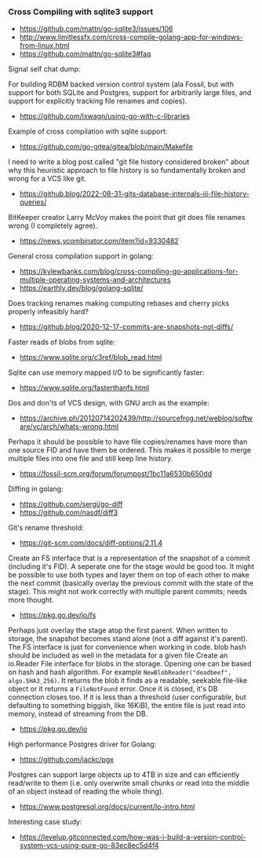 ### Cross Compiling with sqlite3 support
* https://github.com/mattn/go-sqlite3/issues/106
* http://www.limitlessfx.com/cross-compile-golang-app-for-windows-from-linux.html
* https://github.com/mattn/go-sqlite3#faq

Signal self chat dump:

For building RDBM backed version control system (ala Fossil, but with support for both SQLite and Postgres, support for arbitrarily large files, and support for explicitly tracking file renames and copies).
* https://github.com/lxwagn/using-go-with-c-libraries

Example of cross compilation with sqlite support:
* https://github.com/go-gitea/gitea/blob/main/Makefile

I need to write a blog post called "git file history considered broken" about why this heuristic approach to file history is so fundamentally broken and wrong for a VCS like git.
* https://github.blog/2022-08-31-gits-database-internals-iii-file-history-queries/

BitKeeper creator Larry McVoy makes the point that git does file renames wrong (I completely agree).
* https://news.ycombinator.com/item?id=9330482

General cross compilation support in golang:
* https://kylewbanks.com/blog/cross-compiling-go-applications-for-multiple-operating-systems-and-architectures
* https://earthly.dev/blog/golang-sqlite/

Does tracking renames making computing rebases and cherry picks properly infeasibly hard?
* https://github.blog/2020-12-17-commits-are-snapshots-not-diffs/

Faster reads of blobs from sqlite:
* https://www.sqlite.org/c3ref/blob_read.html

Sqlite can use memory mapped I/O to be significantly faster:
* https://www.sqlite.org/fasterthanfs.html

Dos and don'ts of VCS design, with GNU arch as the example:
* https://archive.ph/20120714202439/http://sourcefrog.net/weblog/software/vc/arch/whats-wrong.html

Perhaps it should be possible to have file copies/renames have more than one source FID and have them be ordered. This makes it possible to merge multiple files into one file and still keep line history.
* https://fossil-scm.org/forum/forumpost/1bc11a6530b650dd

Diffing in golang:
* https://github.com/sergi/go-diff
* https://github.com/nasdf/diff3

Git's rename threshold:
* https://git-scm.com/docs/diff-options/2.11.4

Create an FS interface that is a representation of the snapshot of a commit (including it's FID). A seperate one for the stage would be good too. It might be possible to use both types and layer them on top of each other to make the next commit (basically overlay the previous commit with the state of the stage). This might not work correctly with multiple parent commits; needs more thought.
* https://pkg.go.dev/io/fs

Perhaps just overlay the stage atop the first parent. When written to storage, the snapshot becomes stand alone (not a diff against it's parent). The FS interface is just for convenience when working in code.
blob hash should be included as well in the metadata for a given file
Create an io.Reader File interface for blobs in the storage. Opening one can be based on hash and hash algorithm. For example `NewBlobReader("deadbeef", algo.SHA3_256)`. It returns the blob it finds as a readable, seekable file-like object or it returns a `FileNotFound` error. Once it is closed, it's DB connection closes too. If it is less than a threshold (user configurable, but defaulting to something biggish, like 16KiB), the entire file is just read into memory, instead of streaming from the DB.
* https://pkg.go.dev/io

High performance Postgres driver for Golang:
* https://github.com/jackc/pgx

Postgres can support large objects up to 4TB in size and can efficiently read/write to them (i.e. only overwrite small chunks or read into the middle of an object instead of reading the whole thing).
* https://www.postgresql.org/docs/current/lo-intro.html

Interesting case study:
* https://levelup.gitconnected.com/how-was-i-build-a-version-control-system-vcs-using-pure-go-83ec8ec5d4f4
